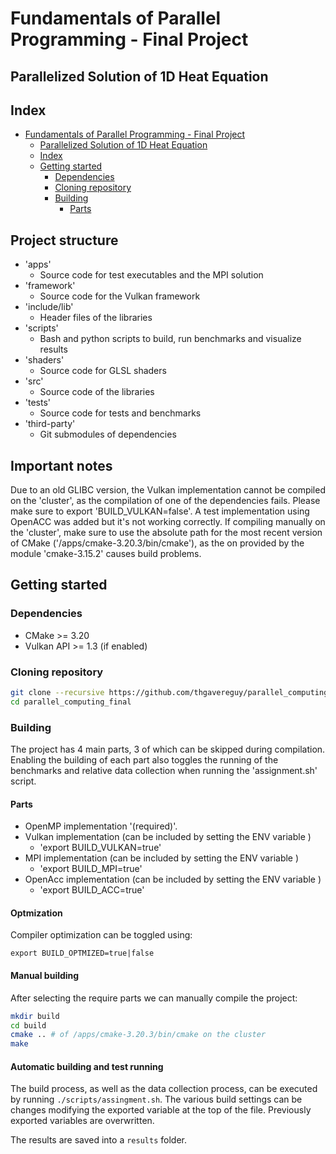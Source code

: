 # Fundamentals of Parallel Programming - Final Project

## Parallelized Solution of 1D Heat Equation
## Index

<!--toc:start-->
- [Fundamentals of Parallel Programming - Final Project](#fundamentals-of-parallel-programming-final-project)
  - [Parallelized Solution of 1D Heat Equation](#parallelized-solution-of-1d-heat-equation)
  - [Index](#index)
  - [Getting started](#getting-started)
    - [Dependencies](#dependencies)
    - [Cloning repository](#cloning-repository)
    - [Building](#building)
      - [Parts](#parts)
<!--toc:end-->

## Project structure

- 'apps'
    - Source code for test executables and the MPI solution
- 'framework'
    - Source code for the Vulkan framework
- 'include/lib'
    - Header files of the libraries
- 'scripts'
    - Bash and python scripts to build, run benchmarks and visualize results
- 'shaders'
    - Source code for GLSL shaders
- 'src'
    - Source code of the libraries
- 'tests'
    - Source code for tests and benchmarks
- 'third-party'
    - Git submodules of dependencies

## Important notes
Due to an old GLIBC version, the Vulkan implementation cannot be compiled on the 'cluster', as the compilation of one of the dependencies fails.
Please make sure to export 'BUILD_VULKAN=false'.
A test implementation using OpenACC was added but it's not working correctly. 
If compiling manually on the 'cluster', make sure to use the absolute path for the most recent version of CMake ('/apps/cmake-3.20.3/bin/cmake'), as the on provided by the module 'cmake-3.15.2' causes build problems.

## Getting started
### Dependencies

- CMake >= 3.20
- Vulkan API >= 1.3 (if enabled)

### Cloning repository
```sh
git clone --recursive https://github.com/thgavereguy/parallel_computing_final
cd parallel_computing_final
```

### Building 

The project has 4 main parts, 3 of which can be skipped during compilation. Enabling the building of each part also toggles the running of the benchmarks and relative data collection when running the 'assignment.sh' script.

#### Parts
- OpenMP implementation '(required)'.
- Vulkan implementation (can be included by setting the ENV variable )
    - 'export BUILD_VULKAN=true'
- MPI implementation (can be included by setting the ENV variable )
    - 'export BUILD_MPI=true'
- OpenAcc implementation (can be included by setting the ENV variable )
    - 'export BUILD_ACC=true'
#### Optmization

Compiler optimization can be toggled using:
```
export BUILD_OPTMIZED=true|false
```

#### Manual building

After selecting the require parts we can manually compile the project:


```sh
mkdir build
cd build
cmake .. # of /apps/cmake-3.20.3/bin/cmake on the cluster
make 
```

#### Automatic building and test running

The build process, as well as the data collection process, can be executed by running `./scripts/assingment.sh`.
The various build settings can be changes modifying the exported variable at the top of the file. Previously exported variables are overwritten.

The results are saved into a `results` folder.

